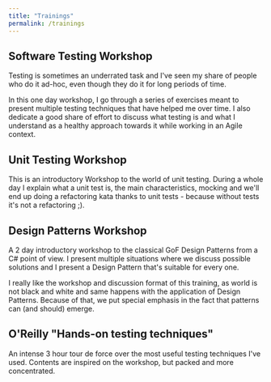 ```yaml
---
title: "Trainings"
permalink: /trainings
---
```


## Software Testing Workshop    
Testing is sometimes an underrated task and I've seen my share of people
who do it ad-hoc, even though they do it for long periods of time.

In this one day workshop, I go through a series of exercises meant to
present multiple testing techniques that have helped me over time. I also
dedicate a good share of effort to discuss what testing is and what I
understand as a healthy approach towards it while working in an Agile context. 

## Unit Testing Workshop
This is an introductory Workshop to the world of unit testing. During a
whole day I explain what a unit test is, the main characteristics, mocking
and we'll end up doing a refactoring kata thanks to unit tests - because
without tests it's not a refactoring ;). 

## Design Patterns Workshop
A 2 day introductory workshop to the classical GoF Design Patterns from a
C# point of view. I present multiple situations where we discuss possible
solutions and I present a Design Pattern that's suitable for every one. 
 
I really like the workshop and discussion format of this training, as
world is not black and white and same happens with the application of
Design Patterns. Because of that, we put special emphasis in the fact that patterns can (and should) emerge.

## O'Reilly "Hands-on testing techniques"
An intense 3 hour tour de force over the most useful testing techniques
I've used. Contents are inspired on the workshop, but packed and more
concentrated. 
